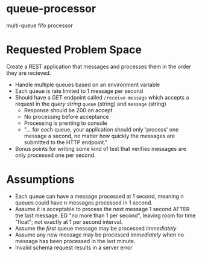 # queue-processor
multi-queue fifo processor


# Requested Problem Space
Create a REST application that messages and processes them in the order they are recieved.
* Handle multiple queues based on an environment variable
* Each queue is rate limited to 1 message per second
* Should have a GET endpoint called `/receive-message` which accepts a request in the _query string_ `queue` (string) and `message` (string)
    * Response should be 200 on accept
    * No processing before acceptance
    * Processing is prenting to console
    * "... for each queue, your application should only 'process' one message a second, no matter how quickly the messages are submitted to the HTTP endpoint."
* Bonus points for writing some kind of test that verifies messages are only processed one per second.

# Assumptions
* Each queue can have a message processed at 1 second, meaning n queues could have n messages processed in 1 second.
* Assume it is acceptable to process the next message 1 second AFTER the last message. EG "no more than 1 per second", leaving room for time "float"; not exactly at 1 per second interval.
* Assume the _first_ queue message may be processed _immediately_
* Assume any new message may be processed _immediately_ when no message has been processed in the last minute.
* Invalid schema request results in a server error
